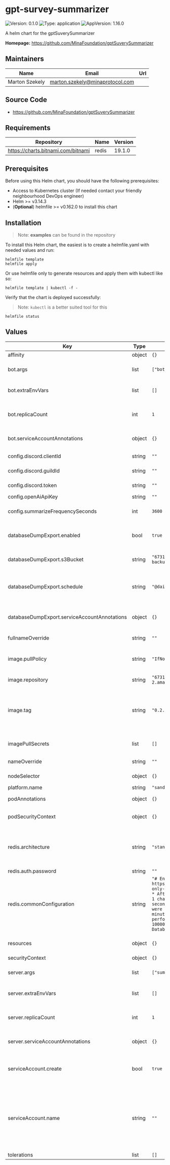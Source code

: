 # gpt-survey-summarizer

![Version: 0.1.0](https://img.shields.io/badge/Version-0.1.0-informational?style=flat-square) ![Type: application](https://img.shields.io/badge/Type-application-informational?style=flat-square) ![AppVersion: 1.16.0](https://img.shields.io/badge/AppVersion-1.16.0-informational?style=flat-square)

A helm chart for the gptSuverySummarizer

**Homepage:** <https://github.com/MinaFoundation/gptSuverySummarizer>

## Maintainers

| Name | Email | Url |
| ---- | ------ | --- |
| Marton Szekely | <marton.szekely@minaprotocol.com> |  |

## Source Code

* <https://github.com/MinaFoundation/gptSuverySummarizer>

## Requirements

| Repository | Name | Version |
|------------|------|---------|
| https://charts.bitnami.com/bitnami | redis | 19.1.0 |

## Prerequisites

Before using this Helm chart, you should have the following prerequisites:

- Access to Kubernetes cluster (If needed contact your friendly neighbourhood DevOps engineer)
- Helm >= v3.14.3
- (**Optional**) helmfile >= v0.162.0 to install this chart

## Installation

> Note: **examples** can be found in the repository

To install this Helm chart, the easiest is to create a helmfile.yaml with needed values and run:

```
helmfile template
helmfile apply
```

Or use helmfile only to generate resources and apply them with kubectl like so:

```
helmfile template | kubectl -f -
```

Verify that the chart is deployed successfully:

> Note: `kubectl` is a better suited tool for this

```
helmfile status
```

## Values

| Key | Type | Default | Description |
|-----|------|---------|-------------|
| affinity | object | `{}` | Affinity rules |
| bot.args | list | `["bot"]` | Arguments for the bot container |
| bot.extraEnvVars | list | `[]` | Extra Environment Variables |
| bot.replicaCount | int | `1` | The number of pods to be deployed for bot |
| bot.serviceAccountAnnotations | object | `{}` | Annotations for the bot serviceAccount |
| config.discord.clientId | string | `""` | Discord Application ID |
| config.discord.guildId | string | `""` | Discord Guild/Server ID |
| config.discord.token | string | `""` | Discord API Token |
| config.openAiApiKey | string | `""` | Openai API Key |
| config.summarizeFrequencySeconds | int | `3600` | Summarize Frequency Seconds |
| databaseDumpExport.enabled | bool | `true` | Whether to enable exporting of the database dump |
| databaseDumpExport.s3Bucket | string | `"673156464838-gpt-survey-summarizer-backups"` | Full name of the S3 bucket for backups |
| databaseDumpExport.schedule | string | `"@daily"` | Schedule of the automated export in crontab notation |
| databaseDumpExport.serviceAccountAnnotations | object | `{}` | Annotations to add to the cronjob serviceAccount |
| fullnameOverride | string | `""` | The full release name override |
| image.pullPolicy | string | `"IfNotPresent"` | The pullPolicy used when pulling the image |
| image.repository | string | `"673156464838.dkr.ecr.us-west-2.amazonaws.com/gpt-survey-summarizer"` | The repository of the image |
| image.tag | string | `"0.2.0-4a6bee4"` | The tag of the iamge. Overrides the image tag whose default is the chart appVersion. |
| imagePullSecrets | list | `[]` | The secrets used to pull the image |
| nameOverride | string | `""` | The release name override |
| nodeSelector | object | `{}` | Node selector labels |
| platform.name | string | `"sandbox"` |  |
| podAnnotations | object | `{}` | Annotations to add to the pods |
| podSecurityContext | object | `{}` | SecurityContext used for the pods |
| redis.architecture | string | `"standalone"` | The redis architecture (accepted values are: standalone, replication) |
| redis.auth.password | string | `""` | Redis password |
| redis.commonConfiguration | string | `"# Enable AOF https://redis.io/topics/persistence#append-only-file\nappendonly yes\n#\n# Backups:\n# * After 14400 seconds (4 hours) if at least 1 change was performed\n# * After 3600 seconds (1 hour) if at least 100 changes were performed\n# * After 600 seconds (10 minutes) if at least 10.000 changes were performed\n# \nsave 14400 1 3600 100 600 10000\n# Workdir of redis\ndir /data\n# Database file name\ndbfilename dump.rdb"` | Configuration to add to redis.conf |
| resources | object | `{}` | Resource limitations for the pods |
| securityContext | object | `{}` | SecurityContext |
| server.args | list | `["summarizer"]` | Arguments for the server container |
| server.extraEnvVars | list | `[]` | Extra Environment Variables |
| server.replicaCount | int | `1` | The number of pods to be deployed for server |
| server.serviceAccountAnnotations | object | `{}` | Annotations for the summarizer serviceAccount |
| serviceAccount.create | bool | `true` | Specifies whether a service account should be created |
| serviceAccount.name | string | `""` | The name of the service account to use. If not set and create is true, a name is generated using the fullname template |
| tolerations | list | `[]` | Tolerations |

